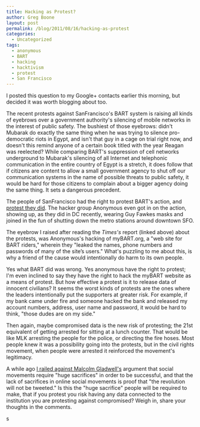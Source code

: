 ```yaml
---
title: Hacking as Protest?
author: Greg Boone
layout: post
permalink: /blog/2011/08/16/hacking-as-protest
categories:
  - Uncategorized
tags:
  - anonymous
  - BART
  - hacking
  - hacktivism
  - protest
  - San Francisco
---
```

I posted this question to my Google+ contacts earlier this morning, but decided it was worth blogging about too.

The recent protests against SanFrancisco's BART system is raising all kinds of eyebrows over a government authority's silencing of mobile networks in the interest of public safety. The bushiest of those eyebrows: didn't Mubarak do exactly the same thing when he was trying to silence pro-democratic riots in Egypt, and isn't that guy in a cage on trial right now, and doesn't this remind anyone of a certain book titled with the year Reagan was reelected? While comparing BART's suppression of cell networks underground to Mubarak's silencing of all Internet and telephonic communication in the entire country of Egypt is a stretch, it does follow that if citizens are content to allow a small government agency to shut off our communication systems in the name of possible threats to public safety, it would be hard for those citizens to complain about a bigger agency doing the same thing. It sets a dangerous precedent.

The people of SanFrancisco had the right to protest BART's action, and [protest they did][1]. The hacker group Anonymous even got in on the action, showing up, as they did in DC recently, wearing Guy Fawkes masks and joined in the fun of shutting down the metro stations around downtown SFO.

The eyebrow I raised after reading the *Times's* report (linked above) about the protests, was Anonymous's hacking of myBART.org, a "web site for BART riders," wherein they "leaked the names, phone numbers and passwords of many of the site’s users." What's puzzling to me about this, is why a friend of the cause would intentionally do harm to its own people.

Yes what BART did was wrong. Yes anonymous have the right to protest; I'm even inclined to say they have the right to hack the myBART website as a means of protest. But how effective a protest is it to release data of innocent civilians? It seems the worst kinds of protests are the ones where the leaders intentionally put the supporters at greater risk. For example, if my bank came under fire and someone hacked the bank and released my account numbers, address, user name and password, it would be hard to think, "those dudes are on my side."

Then again, maybe compromised data is the new risk of protesting; the 21st equivalent of getting arrested for sitting at a lunch counter. That would be like MLK arresting the people for the police, or directing the fire hoses. Most people knew it was a possibility going into the protests, but in the civil rights movement, when people were arrested it reinforced the movement's legitimacy.

A while ago [I railed against Malcolm Gladwell's][2] argument that social movements require "huge sacrifices" in order to be successful, and that the lack of sacrifices in online social movements is proof that "the revolution will not be tweeted." Is this the "huge sacrifice" people will be required to make, that if you protest you risk having any data connected to the institution you are protesting against compromised? Weigh in, share your thoughts in the comments.

s

 [1]: http://bits.blogs.nytimes.com/2011/08/15/anonymous-protest-ends-quietely/?nl=todaysheadlines&#038;emc=tha26 "Anonymous Protest Turns Tumultuous"
 [2]: http://harmsboone.org/weak-ties-build-movements "Weak Ties Build Movements"